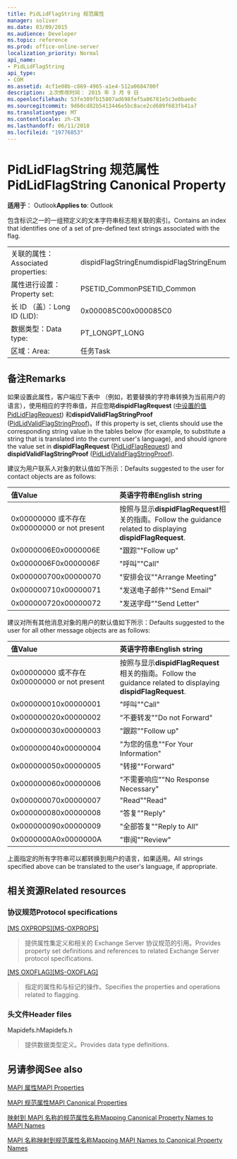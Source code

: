 ```yaml
---
title: PidLidFlagString 规范属性
manager: soliver
ms.date: 03/09/2015
ms.audience: Developer
ms.topic: reference
ms.prod: office-online-server
localization_priority: Normal
api_name:
- PidLidFlagString
api_type:
- COM
ms.assetid: 4cf1e08b-c869-4965-a1e4-512a0684700f
description: 上次修改时间： 2015 年 3 月 9 日
ms.openlocfilehash: 53fe309fb15807ad698fef5a06781e5c3e0bae0c
ms.sourcegitcommit: 9d60cd82b5413446e5bc8ace2cd689f683fb41a7
ms.translationtype: MT
ms.contentlocale: zh-CN
ms.lasthandoff: 06/11/2018
ms.locfileid: "19776853"
---
```

# <a name="pidlidflagstring-canonical-property"></a><span data-ttu-id="7a7ff-103">PidLidFlagString 规范属性</span><span class="sxs-lookup"><span data-stu-id="7a7ff-103">PidLidFlagString Canonical Property</span></span>

  
  
<span data-ttu-id="7a7ff-104">**适用于**： Outlook</span><span class="sxs-lookup"><span data-stu-id="7a7ff-104">**Applies to**: Outlook</span></span> 
  
<span data-ttu-id="7a7ff-105">包含标识之一的一组预定义的文本字符串标志相关联的索引。</span><span class="sxs-lookup"><span data-stu-id="7a7ff-105">Contains an index that identifies one of a set of pre-defined text strings associated with the flag.</span></span>
  
|||
|:-----|:-----|
|<span data-ttu-id="7a7ff-106">关联的属性：</span><span class="sxs-lookup"><span data-stu-id="7a7ff-106">Associated properties:</span></span>  <br/> |<span data-ttu-id="7a7ff-107">dispidFlagStringEnum</span><span class="sxs-lookup"><span data-stu-id="7a7ff-107">dispidFlagStringEnum</span></span>  <br/> |
|<span data-ttu-id="7a7ff-108">属性进行设置：</span><span class="sxs-lookup"><span data-stu-id="7a7ff-108">Property set:</span></span>  <br/> |<span data-ttu-id="7a7ff-109">PSETID_Common</span><span class="sxs-lookup"><span data-stu-id="7a7ff-109">PSETID_Common</span></span>  <br/> |
|<span data-ttu-id="7a7ff-110">长 ID （盖）：</span><span class="sxs-lookup"><span data-stu-id="7a7ff-110">Long ID (LID):</span></span>  <br/> |<span data-ttu-id="7a7ff-111">0x000085C0</span><span class="sxs-lookup"><span data-stu-id="7a7ff-111">0x000085C0</span></span>  <br/> |
|<span data-ttu-id="7a7ff-112">数据类型：</span><span class="sxs-lookup"><span data-stu-id="7a7ff-112">Data type:</span></span>  <br/> |<span data-ttu-id="7a7ff-113">PT_LONG</span><span class="sxs-lookup"><span data-stu-id="7a7ff-113">PT_LONG</span></span>  <br/> |
|<span data-ttu-id="7a7ff-114">区域：</span><span class="sxs-lookup"><span data-stu-id="7a7ff-114">Area:</span></span>  <br/> |<span data-ttu-id="7a7ff-115">任务</span><span class="sxs-lookup"><span data-stu-id="7a7ff-115">Task</span></span>  <br/> |
   
## <a name="remarks"></a><span data-ttu-id="7a7ff-116">备注</span><span class="sxs-lookup"><span data-stu-id="7a7ff-116">Remarks</span></span>

<span data-ttu-id="7a7ff-117">如果设置此属性，客户端应下表中 （例如，若要替换的字符串转换为当前用户的语言），使用相应的字符串值，并应忽略**dispidFlagRequest** ([中设置的值PidLidFlagRequest](pidlidflagrequest-canonical-property.md)) 和**dispidValidFlagStringProof** ([PidLidValidFlagStringProof](pidlidvalidflagstringproof-canonical-property.md))。</span><span class="sxs-lookup"><span data-stu-id="7a7ff-117">If this property is set, clients should use the corresponding string value in the tables below (for example, to substitute a string that is translated into the current user's language), and should ignore the value set in **dispidFlagRequest** ([PidLidFlagRequest](pidlidflagrequest-canonical-property.md)) and **dispidValidFlagStringProof** ([PidLidValidFlagStringProof](pidlidvalidflagstringproof-canonical-property.md)).</span></span> 
  
<span data-ttu-id="7a7ff-118">建议为用户联系人对象的默认值如下所示：</span><span class="sxs-lookup"><span data-stu-id="7a7ff-118">Defaults suggested to the user for contact objects are as follows:</span></span>
  
|<span data-ttu-id="7a7ff-119">**值**</span><span class="sxs-lookup"><span data-stu-id="7a7ff-119">**Value**</span></span>|<span data-ttu-id="7a7ff-120">**英语字符串**</span><span class="sxs-lookup"><span data-stu-id="7a7ff-120">**English string**</span></span>|
|:-----|:-----|
|<span data-ttu-id="7a7ff-121">0x00000000 或不存在</span><span class="sxs-lookup"><span data-stu-id="7a7ff-121">0x00000000 or not present</span></span>  <br/> | <span data-ttu-id="7a7ff-122">按照与显示**dispidFlagRequest**相关的指南。</span><span class="sxs-lookup"><span data-stu-id="7a7ff-122">Follow the guidance related to displaying **dispidFlagRequest**.</span></span>  <br/> |
|<span data-ttu-id="7a7ff-123">0x0000006E</span><span class="sxs-lookup"><span data-stu-id="7a7ff-123">0x0000006E</span></span>  <br/> |<span data-ttu-id="7a7ff-124">"跟踪"</span><span class="sxs-lookup"><span data-stu-id="7a7ff-124">"Follow up"</span></span>  <br/> |
|<span data-ttu-id="7a7ff-125">0x0000006F</span><span class="sxs-lookup"><span data-stu-id="7a7ff-125">0x0000006F</span></span>  <br/> |<span data-ttu-id="7a7ff-126">"呼叫"</span><span class="sxs-lookup"><span data-stu-id="7a7ff-126">"Call"</span></span>  <br/> |
|<span data-ttu-id="7a7ff-127">0x00000070</span><span class="sxs-lookup"><span data-stu-id="7a7ff-127">0x00000070</span></span>  <br/> |<span data-ttu-id="7a7ff-128">"安排会议"</span><span class="sxs-lookup"><span data-stu-id="7a7ff-128">"Arrange Meeting"</span></span>  <br/> |
|<span data-ttu-id="7a7ff-129">0x00000071</span><span class="sxs-lookup"><span data-stu-id="7a7ff-129">0x00000071</span></span>  <br/> |<span data-ttu-id="7a7ff-130">"发送电子邮件"</span><span class="sxs-lookup"><span data-stu-id="7a7ff-130">"Send Email"</span></span>  <br/> |
|<span data-ttu-id="7a7ff-131">0x00000072</span><span class="sxs-lookup"><span data-stu-id="7a7ff-131">0x00000072</span></span>  <br/> |<span data-ttu-id="7a7ff-132">"发送字母"</span><span class="sxs-lookup"><span data-stu-id="7a7ff-132">"Send Letter"</span></span>  <br/> |
   
<span data-ttu-id="7a7ff-133">建议对所有其他消息对象的用户的默认值如下所示：</span><span class="sxs-lookup"><span data-stu-id="7a7ff-133">Defaults suggested to the user for all other message objects are as follows:</span></span>
  
|<span data-ttu-id="7a7ff-134">**值**</span><span class="sxs-lookup"><span data-stu-id="7a7ff-134">**Value**</span></span>|<span data-ttu-id="7a7ff-135">**英语字符串**</span><span class="sxs-lookup"><span data-stu-id="7a7ff-135">**English string**</span></span>|
|:-----|:-----|
|<span data-ttu-id="7a7ff-136">0x00000000 或不存在</span><span class="sxs-lookup"><span data-stu-id="7a7ff-136">0x00000000 or not present</span></span>  <br/> | <span data-ttu-id="7a7ff-137">按照与显示**dispidFlagRequest**相关的指南。</span><span class="sxs-lookup"><span data-stu-id="7a7ff-137">Follow the guidance related to displaying **dispidFlagRequest**.</span></span>  <br/> |
|<span data-ttu-id="7a7ff-138">0x00000001</span><span class="sxs-lookup"><span data-stu-id="7a7ff-138">0x00000001</span></span>  <br/> |<span data-ttu-id="7a7ff-139">"呼叫"</span><span class="sxs-lookup"><span data-stu-id="7a7ff-139">"Call"</span></span>  <br/> |
|<span data-ttu-id="7a7ff-140">0x00000002</span><span class="sxs-lookup"><span data-stu-id="7a7ff-140">0x00000002</span></span>  <br/> |<span data-ttu-id="7a7ff-141">"不要转发"</span><span class="sxs-lookup"><span data-stu-id="7a7ff-141">"Do not Forward"</span></span>  <br/> |
|<span data-ttu-id="7a7ff-142">0x00000003</span><span class="sxs-lookup"><span data-stu-id="7a7ff-142">0x00000003</span></span>  <br/> |<span data-ttu-id="7a7ff-143">"跟踪"</span><span class="sxs-lookup"><span data-stu-id="7a7ff-143">"Follow up"</span></span>  <br/> |
|<span data-ttu-id="7a7ff-144">0x00000004</span><span class="sxs-lookup"><span data-stu-id="7a7ff-144">0x00000004</span></span>  <br/> |<span data-ttu-id="7a7ff-145">"为您的信息"</span><span class="sxs-lookup"><span data-stu-id="7a7ff-145">"For Your Information"</span></span>  <br/> |
|<span data-ttu-id="7a7ff-146">0x00000005</span><span class="sxs-lookup"><span data-stu-id="7a7ff-146">0x00000005</span></span>  <br/> |<span data-ttu-id="7a7ff-147">"转接"</span><span class="sxs-lookup"><span data-stu-id="7a7ff-147">"Forward"</span></span>  <br/> |
|<span data-ttu-id="7a7ff-148">0x00000006</span><span class="sxs-lookup"><span data-stu-id="7a7ff-148">0x00000006</span></span>  <br/> |<span data-ttu-id="7a7ff-149">"不需要响应"</span><span class="sxs-lookup"><span data-stu-id="7a7ff-149">"No Response Necessary"</span></span>  <br/> |
|<span data-ttu-id="7a7ff-150">0x00000007</span><span class="sxs-lookup"><span data-stu-id="7a7ff-150">0x00000007</span></span>  <br/> |<span data-ttu-id="7a7ff-151">"Read"</span><span class="sxs-lookup"><span data-stu-id="7a7ff-151">"Read"</span></span>  <br/> |
|<span data-ttu-id="7a7ff-152">0x00000008</span><span class="sxs-lookup"><span data-stu-id="7a7ff-152">0x00000008</span></span>  <br/> |<span data-ttu-id="7a7ff-153">"答复"</span><span class="sxs-lookup"><span data-stu-id="7a7ff-153">"Reply"</span></span>  <br/> |
|<span data-ttu-id="7a7ff-154">0x00000009</span><span class="sxs-lookup"><span data-stu-id="7a7ff-154">0x00000009</span></span>  <br/> |<span data-ttu-id="7a7ff-155">"全部答复"</span><span class="sxs-lookup"><span data-stu-id="7a7ff-155">"Reply to All"</span></span>  <br/> |
|<span data-ttu-id="7a7ff-156">0x0000000A</span><span class="sxs-lookup"><span data-stu-id="7a7ff-156">0x0000000A</span></span>  <br/> |<span data-ttu-id="7a7ff-157">"审阅"</span><span class="sxs-lookup"><span data-stu-id="7a7ff-157">"Review"</span></span>  <br/> |
   
<span data-ttu-id="7a7ff-158">上面指定的所有字符串可以都转换到用户的语言，如果适用。</span><span class="sxs-lookup"><span data-stu-id="7a7ff-158">All strings specified above can be translated to the user's language, if appropriate.</span></span>
  
## <a name="related-resources"></a><span data-ttu-id="7a7ff-159">相关资源</span><span class="sxs-lookup"><span data-stu-id="7a7ff-159">Related resources</span></span>

### <a name="protocol-specifications"></a><span data-ttu-id="7a7ff-160">协议规范</span><span class="sxs-lookup"><span data-stu-id="7a7ff-160">Protocol specifications</span></span>

<span data-ttu-id="7a7ff-161">[[MS OXPROPS]](http://msdn.microsoft.com/library/f6ab1613-aefe-447d-a49c-18217230b148%28Office.15%29.aspx)</span><span class="sxs-lookup"><span data-stu-id="7a7ff-161">[[MS-OXPROPS]](http://msdn.microsoft.com/library/f6ab1613-aefe-447d-a49c-18217230b148%28Office.15%29.aspx)</span></span>
  
> <span data-ttu-id="7a7ff-162">提供属性集定义和相关的 Exchange Server 协议规范的引用。</span><span class="sxs-lookup"><span data-stu-id="7a7ff-162">Provides property set definitions and references to related Exchange Server protocol specifications.</span></span>
    
<span data-ttu-id="7a7ff-163">[[MS OXOFLAG]](http://msdn.microsoft.com/library/f1e50be4-ed30-4c2a-b5cb-8ff3aaaf9b91%28Office.15%29.aspx)</span><span class="sxs-lookup"><span data-stu-id="7a7ff-163">[[MS-OXOFLAG]](http://msdn.microsoft.com/library/f1e50be4-ed30-4c2a-b5cb-8ff3aaaf9b91%28Office.15%29.aspx)</span></span>
  
> <span data-ttu-id="7a7ff-164">指定的属性和与标记的操作。</span><span class="sxs-lookup"><span data-stu-id="7a7ff-164">Specifies the properties and operations related to flagging.</span></span>
    
### <a name="header-files"></a><span data-ttu-id="7a7ff-165">头文件</span><span class="sxs-lookup"><span data-stu-id="7a7ff-165">Header files</span></span>

<span data-ttu-id="7a7ff-166">Mapidefs.h</span><span class="sxs-lookup"><span data-stu-id="7a7ff-166">Mapidefs.h</span></span>
  
> <span data-ttu-id="7a7ff-167">提供数据类型定义。</span><span class="sxs-lookup"><span data-stu-id="7a7ff-167">Provides data type definitions.</span></span>
    
## <a name="see-also"></a><span data-ttu-id="7a7ff-168">另请参阅</span><span class="sxs-lookup"><span data-stu-id="7a7ff-168">See also</span></span>



[<span data-ttu-id="7a7ff-169">MAPI 属性</span><span class="sxs-lookup"><span data-stu-id="7a7ff-169">MAPI Properties</span></span>](mapi-properties.md)
  
[<span data-ttu-id="7a7ff-170">MAPI 规范属性</span><span class="sxs-lookup"><span data-stu-id="7a7ff-170">MAPI Canonical Properties</span></span>](mapi-canonical-properties.md)
  
[<span data-ttu-id="7a7ff-171">映射到 MAPI 名称的规范属性名称</span><span class="sxs-lookup"><span data-stu-id="7a7ff-171">Mapping Canonical Property Names to MAPI Names</span></span>](mapping-canonical-property-names-to-mapi-names.md)
  
[<span data-ttu-id="7a7ff-172">MAPI 名称映射到规范属性名称</span><span class="sxs-lookup"><span data-stu-id="7a7ff-172">Mapping MAPI Names to Canonical Property Names</span></span>](mapping-mapi-names-to-canonical-property-names.md)

